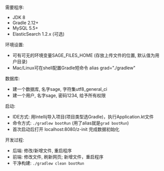 需要程序:

- JDK 8
- Gradle 2.12+
- MySQL 5.5+
- ElasticSearch 1.2.x (可选)

环境设置:

- 可有可无的环境变量SAGE\_FILES\_HOME (存放上传文件的位置, 默认值为用户目录)
- Mac/Linux可在shell配置Gradle短命令 alias grad="./gradlew"

数据库:

- 建一个数据库, 名字sage, 字符集utf8\_general\_ci
- 建一个用户, 名字sage, 密码1234, 给予所有权限

启动:

- IDE方式: 用Intellij导入项目(项目类型选Gradle)，执行Application.kt文件
- 命令方式: `./gradlew bootRun` (用了alias就是`grad bootRun`)
- 首次启动后打开 localhost:8080/z-init 完成数据初始化

开发过程:

- 后端: 修改/新增文件, 重启程序
- 前端: 修改文件, 刷新网页; 新增文件，重启程序
- 干净构建: `./gradlew clean bootRun`
